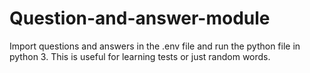 # Question-and-answer-module
Import questions and answers in the .env file and run the python file in python 3.
This is useful for learning tests or just random words.
